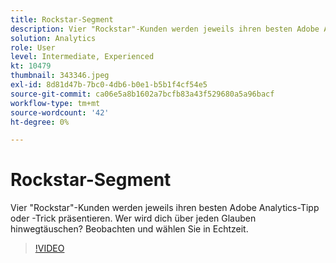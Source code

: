 ```yaml
---
title: Rockstar-Segment
description: Vier "Rockstar"-Kunden werden jeweils ihren besten Adobe Analytics-Tipp oder -Trick präsentieren.
solution: Analytics
role: User
level: Intermediate, Experienced
kt: 10479
thumbnail: 343346.jpeg
exl-id: 8d81d47b-7bc0-4db6-b0e1-b5b1f4cf54e5
source-git-commit: ca06e5a8b1602a7bcfb83a43f529680a5a96bacf
workflow-type: tm+mt
source-wordcount: '42'
ht-degree: 0%

---
```


# Rockstar-Segment

Vier &quot;Rockstar&quot;-Kunden werden jeweils ihren besten Adobe Analytics-Tipp oder -Trick präsentieren. Wer wird dich über jeden Glauben hinwegtäuschen? Beobachten und wählen Sie in Echtzeit.

>[!VIDEO](https://video.tv.adobe.com/v/343346/?quality=12&learn=on)
